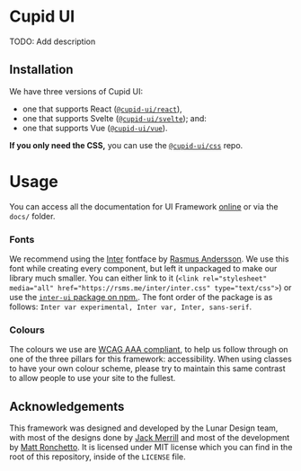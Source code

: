 # Cupid UI
TODO: Add description

## Installation
We have three versions of Cupid UI:
- one that supports React ([`@cupid-ui/react`](https://npmjs.com/package/@cupid-ui/react)),
- one that supports Svelte ([`@cupid-ui/svelte`](https://npmjs.com/package/@cupid-ui/svelte)); and:
- one that supports Vue ([`@cupid-ui/vue`](https://npmjs.com/package/@cupid-ui/vue)).

**If you only need the CSS,** you can use the [`@cupid-ui/css`](https://npmjs.com/package/@cupid-ui/css) repo.

# Usage
You can access all the documentation for UI Framework [online](https://designbylunar.github.io/cupid-ui) or via the `docs/` folder.

### Fonts
We recommend using the [Inter](https://rsms.me/inter) fontface by [Rasmus Andersson](https://rsms.me). We use this font while creating every component, but left it unpackaged to make our library much smaller. You can either link to it (`<link rel="stylesheet" media="all" href="https://rsms.me/inter/inter.css" type="text/css">`) or use the [`inter-ui` package on npm.](https://www.npmjs.com/package/inter-ui). The font order of the package is as follows: `Inter var experimental, Inter var, Inter, sans-serif`.

### Colours
The colours we use are [WCAG AAA compliant](https://webaim.org/articles/contrast/), to help us follow through on one of the three pillars for this framework: accessibility. When using classes to have your own colour scheme, please try to maintain this same contrast to allow people to use your site to the fullest.

## Acknowledgements
This framework was designed and developed by the Lunar Design team, with most of the designs done by [Jack Merrill](https://github.com/jackmerrill) and most of the development by [Matt Ronchetto](https://github.com/doamatto). It is licensed under MIT license which you can find in the root of this repository, inside of the `LICENSE` file.
